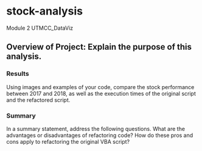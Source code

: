 # stock-analysis
Module 2 UTMCC_DataViz

## Overview of Project: Explain the purpose of this analysis.

### Results 

Using images and examples of your code, compare the stock performance between 2017 and 2018, as well as the execution times of the original script and the refactored script.


### Summary

In a summary statement, address the following questions.
What are the advantages or disadvantages of refactoring code?
How do these pros and cons apply to refactoring the original VBA script?

